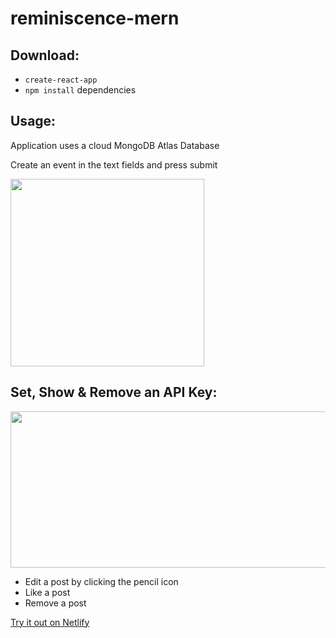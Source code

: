 # reminiscence-mern

## Download:

- `create-react-app`
- `npm install` dependencies

## Usage:

Application uses a cloud MongoDB Atlas Database

Create an event in the text fields and press submit

<img src="https://user-images.githubusercontent.com/38336934/119623624-99b64b80-bdc5-11eb-8ba2-e7379b918688.png" width="310" height="300">

## Set, Show & Remove an API Key:

<img src="https://user-images.githubusercontent.com/38336934/119624131-0d585880-bdc6-11eb-83fb-3552cdbd2a42.png" width="510" height="250">

- Edit a post by clicking the pencil icon
- Like a post
- Remove a post

[Try it out on Netlify](https://jovial-meninsky-3c14a3.netlify.app)
